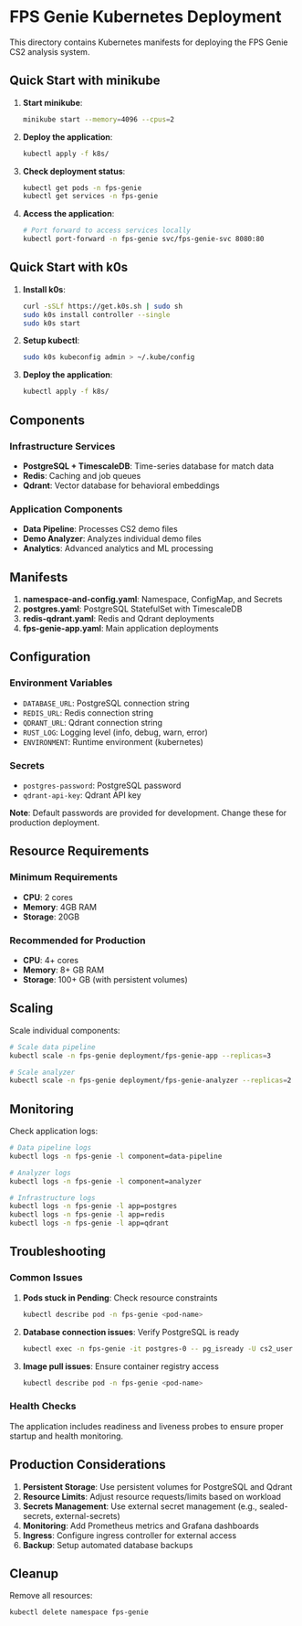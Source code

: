 # FPS Genie Kubernetes Deployment

This directory contains Kubernetes manifests for deploying the FPS Genie CS2 analysis system.

## Quick Start with minikube

1. **Start minikube**:
   ```bash
   minikube start --memory=4096 --cpus=2
   ```

2. **Deploy the application**:
   ```bash
   kubectl apply -f k8s/
   ```

3. **Check deployment status**:
   ```bash
   kubectl get pods -n fps-genie
   kubectl get services -n fps-genie
   ```

4. **Access the application**:
   ```bash
   # Port forward to access services locally
   kubectl port-forward -n fps-genie svc/fps-genie-svc 8080:80
   ```

## Quick Start with k0s

1. **Install k0s**:
   ```bash
   curl -sSLf https://get.k0s.sh | sudo sh
   sudo k0s install controller --single
   sudo k0s start
   ```

2. **Setup kubectl**:
   ```bash
   sudo k0s kubeconfig admin > ~/.kube/config
   ```

3. **Deploy the application**:
   ```bash
   kubectl apply -f k8s/
   ```

## Components

### Infrastructure Services
- **PostgreSQL + TimescaleDB**: Time-series database for match data
- **Redis**: Caching and job queues
- **Qdrant**: Vector database for behavioral embeddings

### Application Components
- **Data Pipeline**: Processes CS2 demo files
- **Demo Analyzer**: Analyzes individual demo files
- **Analytics**: Advanced analytics and ML processing

## Manifests

1. **namespace-and-config.yaml**: Namespace, ConfigMap, and Secrets
2. **postgres.yaml**: PostgreSQL StatefulSet with TimescaleDB
3. **redis-qdrant.yaml**: Redis and Qdrant deployments
4. **fps-genie-app.yaml**: Main application deployments

## Configuration

### Environment Variables
- `DATABASE_URL`: PostgreSQL connection string
- `REDIS_URL`: Redis connection string  
- `QDRANT_URL`: Qdrant connection string
- `RUST_LOG`: Logging level (info, debug, warn, error)
- `ENVIRONMENT`: Runtime environment (kubernetes)

### Secrets
- `postgres-password`: PostgreSQL password
- `qdrant-api-key`: Qdrant API key

**Note**: Default passwords are provided for development. Change these for production deployment.

## Resource Requirements

### Minimum Requirements
- **CPU**: 2 cores
- **Memory**: 4GB RAM
- **Storage**: 20GB

### Recommended for Production
- **CPU**: 4+ cores
- **Memory**: 8+ GB RAM
- **Storage**: 100+ GB (with persistent volumes)

## Scaling

Scale individual components:
```bash
# Scale data pipeline
kubectl scale -n fps-genie deployment/fps-genie-app --replicas=3

# Scale analyzer
kubectl scale -n fps-genie deployment/fps-genie-analyzer --replicas=2
```

## Monitoring

Check application logs:
```bash
# Data pipeline logs
kubectl logs -n fps-genie -l component=data-pipeline

# Analyzer logs  
kubectl logs -n fps-genie -l component=analyzer

# Infrastructure logs
kubectl logs -n fps-genie -l app=postgres
kubectl logs -n fps-genie -l app=redis
kubectl logs -n fps-genie -l app=qdrant
```

## Troubleshooting

### Common Issues

1. **Pods stuck in Pending**: Check resource constraints
   ```bash
   kubectl describe pod -n fps-genie <pod-name>
   ```

2. **Database connection issues**: Verify PostgreSQL is ready
   ```bash
   kubectl exec -n fps-genie -it postgres-0 -- pg_isready -U cs2_user
   ```

3. **Image pull issues**: Ensure container registry access
   ```bash
   kubectl describe pod -n fps-genie <pod-name>
   ```

### Health Checks

The application includes readiness and liveness probes to ensure proper startup and health monitoring.

## Production Considerations

1. **Persistent Storage**: Use persistent volumes for PostgreSQL and Qdrant
2. **Resource Limits**: Adjust resource requests/limits based on workload
3. **Secrets Management**: Use external secret management (e.g., sealed-secrets, external-secrets)
4. **Monitoring**: Add Prometheus metrics and Grafana dashboards
5. **Ingress**: Configure ingress controller for external access
6. **Backup**: Setup automated database backups

## Cleanup

Remove all resources:
```bash
kubectl delete namespace fps-genie
```